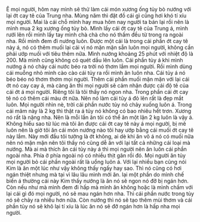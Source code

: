 Ê mọi người, hôm nay mình sẽ thử làm cái món xương ống tủy bò nướng với lại ớt cay tê của Trung nha. Mùng năm thì đặt đồ cái gì cũng hơi khó tí xíu mọi người. Mai là cái chỗ mình hay mua hôm nay người ta bán lại rồi nên là mình mua 2 kg xương ống tủy bò. Mình lấy cái ớt cay tê của Trung á, mình rưới lên rồi mình lấy tay mình chà chà cho nó thấm đều từ trong ra ngoài nha. Rồi mình đem đi nướng luôn. Được một cái là trong cái phần ớt cay tê này á, nó có thêm muối lại cái vị nó mặn mặn sẵn luôn mọi người, không cần phải ướp muối với tiêu thêm nữa. Mình nướng khoảng 25 phút với nhiệt độ là 200. Mà mình cũng không có quét dầu lên luôn. Cái phần tủy á khi mình nướng á nó chảy cái nước béo ra trời nó thơm lắm mọi người. Rồi mình dùng cái muỗng nhỏ mình cào cào cái tủy ra rồi mình ăn luôn nha. Cái tủy á nó béo béo nó thơm thơm mọi người. Thêm cái phần muối mặn mặn với lại cái ớt nó cay cay á, mà càng ăn thì mọi người sẽ cảm nhận được cái độ tê của cái ớt á mọi người. Riêng tôi là tôi thấy nó ngon nha. Trong phần cái ớt cay tê nó có thêm cái màu ớt nữa. Nên nó làm cái tủy á đỏ lên rất là đẹp mắt luôn. Mọi người nhìn nè, trời cái phần nước tủy nó chảy xuống luôn á. Trong cái mâm này là 2 kg thì thật ra á tủy nó không có bao nhiêu hết trơn. Xương nó rất là nặng nha. Nên là mỗi lần ăn tôi có thể ăn một lận 2 kg luôn là vậy á. Không hiểu sao từ lúc mà tôi ăn được cái ớt cay tê này á mọi người, bị mê luôn nên là giờ tôi ăn cái món nướng nào tôi hay ướp bằng cái muối ớt cay tê này lắm. Này mới đầu tôi tưởng là ớt không, ai dè khi ăn vô á nó có muối nữa nên nó mặn mặn nên tôi thấy nó cũng dễ ăn với lại tất cả những cái loại mà nướng. Mà ai mà thích ăn cái tủy này á thì mọi người nên ăn luôn cái phần ngoài nha. Phía ở phía ngoài nó có nhiều thịt gân rồi đó. Mọi người ăn tủy mọi người bỏ cái phần ngoài rất là uổng luôn á. Với lại nhiều bạn cũng nói Kim là ăn một lúc như vậy không thấy ngấy hay sao. Thì nó cũng có hơi ngán thiệt nhưng mà tại vì lâu lâu mình mới ăn. lại một phần do mình chế biến á thường cái này Kim thấy nướng là ăn nó sẽ ngon nó đỡ bị ngán hơn. Còn nếu như mà mình đem đi hấp mà mình ăn không hoặc là mình chấm với lại cái gì đó mọi người, nó sẽ mau ngán hơn nha. Thì cái phần nước trong tủy nó sẽ chảy ra nhiều hơn nữa. Còn nướng thì nó sẽ tạo thêm mùi thơm và cái phần tủy nó sẽ khô lại tí xíu là lúc ăn nó sẽ đỡ ngán hơn là hấp nha mọi người.